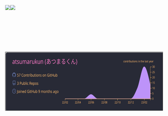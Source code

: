 <p align="left">
  <img align="left" height="150px" src="https://github-readme-stats.vercel.app/api?username=atsumarukun&show_icons=true&count_private=true&theme=dracula" />
  <img align="left" height="150px" src="https://github-readme-stats.vercel.app/api/top-langs/?username=atsumarukun&count_private=true&theme=dracula&layout=compact" />
</p>
<br />
<br />
<img align="left" height="186px" border="1" src="https://raw.githubusercontent.com/atsumarukun/atsumarukun/main/profile-summary-card-output/dracula/0-profile-details.svg" />
